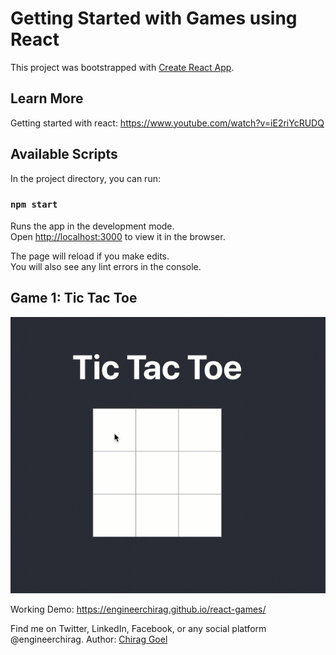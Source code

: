 # Getting Started with Games using React

This project was bootstrapped with [Create React App](https://github.com/facebook/create-react-app).

## Learn More

Getting started with react: https://www.youtube.com/watch?v=iE2riYcRUDQ


## Available Scripts

In the project directory, you can run:

### `npm start`

Runs the app in the development mode.\
Open [http://localhost:3000](http://localhost:3000) to view it in the browser.

The page will reload if you make edits.\
You will also see any lint errors in the console.

## Game 1: Tic Tac Toe

![Demo](public/tic-tac-toe.gif)

Working Demo: https://engineerchirag.github.io/react-games/

Find me on Twitter, LinkedIn, Facebook, or any social platform @engineerchirag.
Author: [Chirag Goel](http://www.engineerchirag.in)

